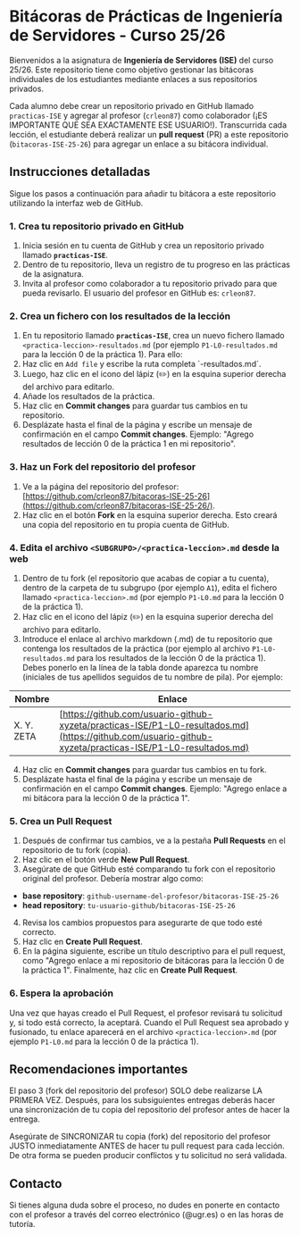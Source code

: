 # Bitácoras de Prácticas de Ingeniería de Servidores - Curso 25/26

Bienvenidos a la asignatura de **Ingeniería de Servidores (ISE)** del curso 25/26. Este repositorio tiene como objetivo gestionar las bitácoras individuales de los estudiantes mediante enlaces a sus repositorios privados.

Cada alumno debe crear un repositorio privado en GitHub llamado `practicas-ISE` y agregar al profesor (`crleon87`) como colaborador (¡ES IMPORTANTE QUE SEA EXACTAMENTE ESE USUARIO!). Transcurrida cada lección, el estudiante deberá realizar un **pull request** (PR) a este repositorio (`bitacoras-ISE-25-26`) para agregar un enlace a su bitácora individual.

## Instrucciones detalladas

Sigue los pasos a continuación para añadir tu bitácora a este repositorio utilizando la interfaz web de GitHub.

### 1. Crea tu repositorio privado en GitHub
1. Inicia sesión en tu cuenta de GitHub y crea un repositorio privado llamado **`practicas-ISE`**.
2. Dentro de tu repositorio, lleva un registro de tu progreso en las prácticas de la asignatura.
3. Invita al profesor como colaborador a tu repositorio privado para que pueda revisarlo. El usuario del profesor en GitHub es: `crleon87`.

### 2. Crea un fichero con los resultados de la lección  
1. En tu repositorio llamado **`practicas-ISE`**, crea un nuevo fichero llamado `<practica-leccion>-resultados.md` (por ejemplo `P1-L0-resultados.md` para la lección 0 de la práctica 1). Para ello:
2. Haz clic en `Add file` y escribe la ruta completa ´<practica-leccion>-resultados.md´.
3. Luego, haz clic en el icono del lápiz (✏️) en la esquina superior derecha del archivo para editarlo.
4. Añade los resultados de la práctica.
5. Haz clic en **Commit changes** para guardar tus cambios en tu repositorio.
6. Desplázate hasta el final de la página y escribe un mensaje de confirmación en el campo **Commit changes**. Ejemplo: "Agrego resultados de lección 0 de la práctica 1 en mi repositorio".

### 3. Haz un **Fork** del repositorio del profesor
1. Ve a la página del repositorio del profesor: [https://github.com/crleon87/bitacoras-ISE-25-26](https://github.com/crleon87/bitacoras-ISE-25-26/).
2. Haz clic en el botón **Fork** en la esquina superior derecha. Esto creará una copia del repositorio en tu propia cuenta de GitHub.

### 4. Edita el archivo `<SUBGRUPO>/<practica-leccion>.md` desde la web
1. Dentro de tu fork (el repositorio que acabas de copiar a tu cuenta), dentro de la carpeta de tu subgrupo (por ejemplo `A1`), edita el fichero llamado `<practica-leccion>.md` (por ejemplo `P1-L0.md` para la lección 0 de la práctica 1).
2. Haz clic en el icono del lápiz (✏️) en la esquina superior derecha del archivo para editarlo.
3. Introduce el enlace al archivo markdown (.md) de tu repositorio que contenga los resultados de la práctica (por ejemplo al archivo `P1-L0-resultados.md` para los resultados de la lección 0 de la práctica 1). Debes ponerlo en la línea de la tabla donde aparezca tu nombre (iniciales de tus apellidos seguidos de tu nombre de pila). Por ejemplo:

| Nombre       | Enlace                                                                   |
| --------------- | ---------------------------------------------------------- |
| X. Y. ZETA | [https://github.com/usuario-github-xyzeta/practicas-ISE/P1-L0-resultados.md](https://github.com/usuario-github-xyzeta/practicas-ISE/P1-L0-resultados.md)|

4. Haz clic en **Commit changes** para guardar tus cambios en tu fork.
5. Desplázate hasta el final de la página y escribe un mensaje de confirmación en el campo **Commit changes**. Ejemplo: "Agrego enlace a mi bitácora para la lección 0 de la práctica 1".

### 5. Crea un Pull Request

1. Después de confirmar tus cambios, ve a la pestaña **Pull Requests** en el repositorio de tu fork (copia).
2. Haz clic en el botón verde **New Pull Request**.
3. Asegúrate de que GitHub esté comparando tu fork con el repositorio original del profesor. Debería mostrar algo como:
-  **base repository**: `github-username-del-profesor/bitacoras-ISE-25-26`
-  **head repository**: `tu-usuario-github/bitacoras-ISE-25-26`
4. Revisa los cambios propuestos para asegurarte de que todo esté correcto.
5. Haz clic en **Create Pull Request**.
6. En la página siguiente, escribe un título descriptivo para el pull request, como "Agrego enlace a mi repositorio de bitácoras para la lección 0 de la práctica 1". Finalmente, haz clic en **Create Pull Request**.

### 6. Espera la aprobación

Una vez que hayas creado el Pull Request, el profesor revisará tu solicitud y, si todo está correcto, la aceptará. Cuando el Pull Request sea aprobado y fusionado, tu enlace aparecerá en el archivo `<practica-leccion>.md` (por ejemplo `P1-L0.md` para la lección 0 de la práctica 1).

## Recomendaciones importantes

El paso 3 (fork del repositorio del profesor) SOLO debe realizarse LA PRIMERA VEZ. Después, para los subsiguientes entregas deberás hacer una sincronización de tu copia del repositorio del profesor antes de hacer la entrega.

Asegúrate de SINCRONIZAR tu copia (fork) del repositorio del profesor JUSTO inmediatamente ANTES de hacer tu pull request para cada lección. De otra forma se pueden producir conflictos y tu solicitud no será validada.

## Contacto

Si tienes alguna duda sobre el proceso, no dudes en ponerte en contacto con el profesor a través del correo electrónico (@ugr.es) o en las horas de tutoría.

